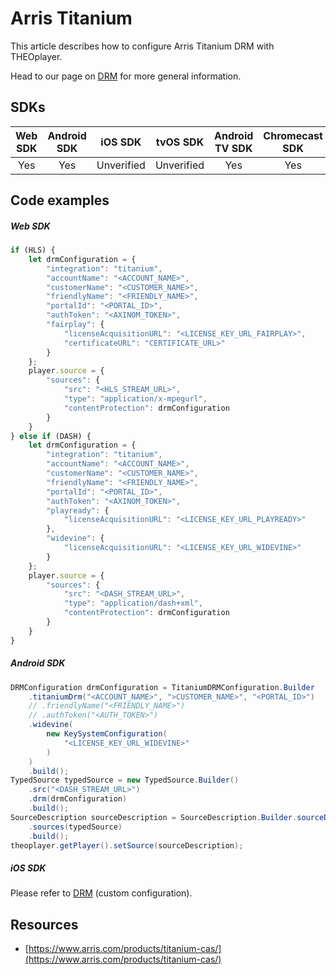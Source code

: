 # Arris Titanium

This article describes how to configure Arris Titanium DRM with THEOplayer.

Head to our page on [DRM](../../how-to-guides/04-drm/00-introduction.md) for more general information.

## SDKs

| Web SDK | Android SDK | iOS SDK | tvOS SDK| Android TV SDK | Chromecast SDK |
| :-----: | :---------: | :-----: | :--: | :------------: | :------------: |
|   Yes   |     Yes     |   Unverified   | Unverified  |      Yes      |      Yes       |


## Code examples

##### Web SDK

```js
if (HLS) {
    let drmConfiguration = {
        "integration": "titanium",
        "accountName": "<ACCOUNT_NAME>",
        "customerName": "<CUSTOMER_NAME>",
        "friendlyName": "<FRIENDLY_NAME>",
        "portalId": "<PORTAL_ID>",
        "authToken": "<AXINOM_TOKEN>",
        "fairplay": {
            "licenseAcquisitionURL": "<LICENSE_KEY_URL_FAIRPLAY>",
            "certificateURL": "CERTIFICATE_URL>"
        }
    };
    player.source = {
        "sources": {
            "src": "<HLS_STREAM_URL>",
            "type": "application/x-mpegurl",
            "contentProtection": drmConfiguration
        }
    }
} else if (DASH) {
    let drmConfiguration = {
        "integration": "titanium",
        "accountName": "<ACCOUNT_NAME>",
        "customerName": "<CUSTOMER_NAME>",
        "friendlyName": "<FRIENDLY_NAME>",
        "portalId": "<PORTAL_ID>",
        "authToken": "<AXINOM_TOKEN>",
        "playready": {
            "licenseAcquisitionURL": "<LICENSE_KEY_URL_PLAYREADY>"
        },
        "widevine": {
            "licenseAcquisitionURL": "<LICENSE_KEY_URL_WIDEVINE>"
        }
    };
    player.source = {
        "sources": {
            "src": "<DASH_STREAM_URL>",
            "type": "application/dash+xml",
            "contentProtection": drmConfiguration
        }
    }
}
```

##### Android SDK

```java
DRMConfiguration drmConfiguration = TitaniumDRMConfiguration.Builder
    .titaniumDrm("<ACCOUNT_NAME>", ">CUSTOMER_NAME>", "<PORTAL_ID>")
    // .friendlyName("<FRIENDLY_NAME>")
    // .authToken("<AUTH_TOKEN>")
    .widevine(
        new KeySystemConfiguration(
            "<LICENSE_KEY_URL_WIDEVINE>"
        )
    )
    .build();
TypedSource typedSource = new TypedSource.Builder()
    .src("<DASH_STREAM_URL>")
    .drm(drmConfiguration)
    .build();
SourceDescription sourceDescription = SourceDescription.Builder.sourceDescription()
    .sources(typedSource)
    .build();
theoplayer.getPlayer().setSource(sourceDescription);
```

##### iOS SDK

Please refer to [DRM](../../how-to-guides/04-drm/00-introduction.md) (custom configuration).

## Resources

- [https://www.arris.com/products/titanium-cas/](https://www.arris.com/products/titanium-cas/)

